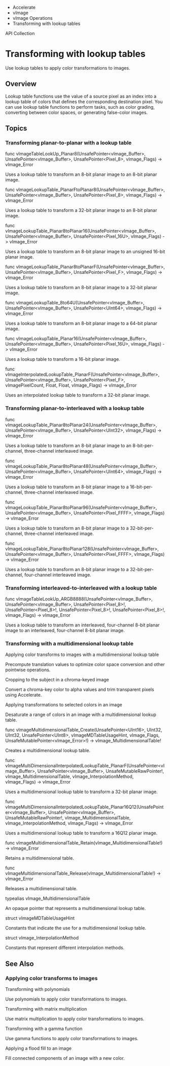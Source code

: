 

- Accelerate
- vImage
- vImage Operations
-  Transforming with lookup tables 

API Collection

# Transforming with lookup tables

Use lookup tables to apply color transformations to images.

## Overview

Lookup table functions use the value of a source pixel as an index into a lookup table of colors that defines the corresponding destination pixel. You can use lookup table functions to perform tasks, such as color grading, converting between color spaces, or generating false-color images.

## Topics

### Transforming planar-to-planar with a lookup table

func vImageTableLookUp_Planar8(UnsafePointer&lt;vImage_Buffer>, UnsafePointer&lt;vImage_Buffer>, UnsafePointer&lt;Pixel_8>, vImage_Flags) -> vImage_Error

Uses a lookup table to transform an 8-bit planar image to an 8-bit planar image.

func vImageLookupTable_PlanarFtoPlanar8(UnsafePointer&lt;vImage_Buffer>, UnsafePointer&lt;vImage_Buffer>, UnsafePointer&lt;Pixel_8>, vImage_Flags) -> vImage_Error

Uses a lookup table to transform a 32-bit planar image to an 8-bit planar image.

func vImageLookupTable_Planar8toPlanar16(UnsafePointer&lt;vImage_Buffer>, UnsafePointer&lt;vImage_Buffer>, UnsafePointer&lt;Pixel_16U>, vImage_Flags) -> vImage_Error

Uses a lookup table to transform an 8-bit planar image to an unsigned 16-bit planar image.

func vImageLookupTable_Planar8toPlanarF(UnsafePointer&lt;vImage_Buffer>, UnsafePointer&lt;vImage_Buffer>, UnsafePointer&lt;Pixel_F>, vImage_Flags) -> vImage_Error

Uses a lookup table to transform an 8-bit planar image to a 32-bit planar image.

func vImageLookupTable_8to64U(UnsafePointer&lt;vImage_Buffer>, UnsafePointer&lt;vImage_Buffer>, UnsafePointer&lt;UInt64>, vImage_Flags) -> vImage_Error

Uses a lookup table to transform an 8-bit planar image to a 64-bit planar image.

func vImageLookupTable_Planar16(UnsafePointer&lt;vImage_Buffer>, UnsafePointer&lt;vImage_Buffer>, UnsafePointer&lt;Pixel_16U>, vImage_Flags) -> vImage_Error

Uses a lookup table to transform a 16-bit planar image.

func vImageInterpolatedLookupTable_PlanarF(UnsafePointer&lt;vImage_Buffer>, UnsafePointer&lt;vImage_Buffer>, UnsafePointer&lt;Pixel_F>, vImagePixelCount, Float, Float, vImage_Flags) -> vImage_Error

Uses an interpolated lookup table to transform a 32-bit planar image.

### Transforming planar-to-interleaved with a lookup table

func vImageLookupTable_Planar8toPlanar24(UnsafePointer&lt;vImage_Buffer>, UnsafePointer&lt;vImage_Buffer>, UnsafePointer&lt;UInt32>, vImage_Flags) -> vImage_Error

Uses a lookup table to transform an 8-bit planar image to an 8-bit-per-channel, three-channel interleaved image.

func vImageLookupTable_Planar8toPlanar48(UnsafePointer&lt;vImage_Buffer>, UnsafePointer&lt;vImage_Buffer>, UnsafePointer&lt;UInt64>, vImage_Flags) -> vImage_Error

Uses a lookup table to transform an 8-bit planar image to a 16-bit-per-channel, three-channel interleaved image.

func vImageLookupTable_Planar8toPlanar96(UnsafePointer&lt;vImage_Buffer>, UnsafePointer&lt;vImage_Buffer>, UnsafePointer&lt;Pixel_FFFF>, vImage_Flags) -> vImage_Error

Uses a lookup table to transform an 8-bit planar image to a 32-bit-per-channel, three-channel interleaved image.

func vImageLookupTable_Planar8toPlanar128(UnsafePointer&lt;vImage_Buffer>, UnsafePointer&lt;vImage_Buffer>, UnsafePointer&lt;Pixel_FFFF>, vImage_Flags) -> vImage_Error

Uses a lookup table to transform an 8-bit planar image to a 32-bit-per-channel, four-channel interleaved image.

### Transforming interleaved-to-interleaved with a lookup table

func vImageTableLookUp_ARGB8888(UnsafePointer&lt;vImage_Buffer>, UnsafePointer&lt;vImage_Buffer>, UnsafePointer&lt;Pixel_8>!, UnsafePointer&lt;Pixel_8>!, UnsafePointer&lt;Pixel_8>!, UnsafePointer&lt;Pixel_8>!, vImage_Flags) -> vImage_Error

Uses a lookup table to transform an interleaved, four-channel 8-bit planar image to an interleaved, four-channel 8-bit planar image.

### Transforming with a multidimensional lookup table

Applying color transforms to images with a multidimensional lookup table

Precompute translation values to optimize color space conversion and other pointwise operations.

Cropping to the subject in a chroma-keyed image

Convert a chroma-key color to alpha values and trim transparent pixels using Accelerate.

Applying transformations to selected colors in an image

Desaturate a range of colors in an image with a multidimensional lookup table.

func vImageMultidimensionalTable_Create(UnsafePointer&lt;UInt16>, UInt32, UInt32, UnsafePointer&lt;UInt8>, vImageMDTableUsageHint, vImage_Flags, UnsafeMutablePointer&lt;vImage_Error>!) -> vImage_MultidimensionalTable!

Creates a multidimensional lookup table.

func vImageMultiDimensionalInterpolatedLookupTable_PlanarF(UnsafePointer&lt;vImage_Buffer>, UnsafePointer&lt;vImage_Buffer>, UnsafeMutableRawPointer!, vImage_MultidimensionalTable, vImage_InterpolationMethod, vImage_Flags) -> vImage_Error

Uses a multidimensional lookup table to transform a 32-bit planar image.

func vImageMultiDimensionalInterpolatedLookupTable_Planar16Q12(UnsafePointer&lt;vImage_Buffer>, UnsafePointer&lt;vImage_Buffer>, UnsafeMutableRawPointer!, vImage_MultidimensionalTable, vImage_InterpolationMethod, vImage_Flags) -> vImage_Error

Uses a multidimensional lookup table to transform a 16Q12 planar image.

func vImageMultidimensionalTable_Retain(vImage_MultidimensionalTable!) -> vImage_Error

Retains a multidimensional table.

func vImageMultidimensionalTable_Release(vImage_MultidimensionalTable!) -> vImage_Error

Releases a multidimensional table.

typealias vImage_MultidimensionalTable

An opaque pointer that represents a multidimensional lookup table.

struct vImageMDTableUsageHint

Constants that indicate the use for a multidimensional lookup table.

struct vImage_InterpolationMethod

Constants that represent different interpolation methods.

## See Also

### Applying color transforms to images

Transforming with polynomials

Use polynomials to apply color transformations to images.

Transforming with matrix multiplication

Use matrix multiplication to apply color transformations to images.

Transforming with a gamma function

Use gamma functions to apply color transformations to images.

Applying a flood fill to an image

Fill connected components of an image with a new color.

